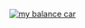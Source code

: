 [![my balance car](https://res.cloudinary.com/marcomontalbano/image/upload/v1654679836/video_to_markdown/images/youtube--kOZWG59ebCE-c05b58ac6eb4c4700831b2b3070cd403.jpg)](https://youtu.be/kOZWG59ebCE "my balance car")
